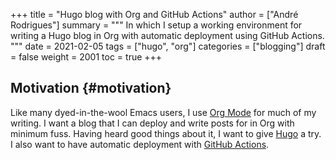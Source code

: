 +++
title = "Hugo blog with Org and GitHub Actions"
author = ["André Rodrigues"]
summary = """
  In which I setup a working environment for writing a Hugo blog in Org with
  automatic deployment using GitHub Actions.
  """
date = 2021-02-05
tags = ["hugo", "org"]
categories = ["blogging"]
draft = false
weight = 2001
toc = true
+++

## Motivation {#motivation}

Like many dyed-in-the-wool Emacs users, I use [Org Mode](https://orgmode.org) for much of my writing. I
want a blog that I can deploy and write posts for in Org with minimum fuss.
Having heard good things about it, I want to give [Hugo](https://gohugo.io) a try. I also want to
have automatic deployment with [GitHub Actions](https://github.com/features/actions).
